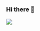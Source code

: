 ### Hi there 👋

<img align="center" src="https://github-readme-stats.vercel.app/api?username=mertyeter&show_icons=true&theme=dark" />
